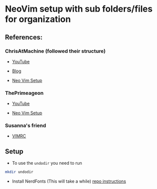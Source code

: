 # NeoVim setup with sub folders/files for organization

## References:

### ChrisAtMachine (followed their structure)

- [YouTube](https://www.youtube.com/channel/UCS97tchJDq17Qms3cux8wcA)

- [Blog](https://www.chrisatmachine.com/)
- [Neo Vim Setup](https://github.com/ChristianChiarulli/nvim)

### ThePrimeageon

- [YouTube](https://www.youtube.com/channel/UC8ENHE5xdFSwx71u3fDH5Xw)

- [Neo Vim Setup](https://github.com/awesome-streamers/awesome-streamerrc/tree/master/ThePrimeagen)

### Susanna's friend

- [VIMRC](https://github.com/devinrm/dotfiles/blob/trunk/config/nvim/init.vim)

## Setup

- To use the `undodir` you need to run

```bash
mkdir undodir
```

- Install NerdFonts (This will take a while) [repo instructions](https://github.com/ryanoasis/nerd-fonts#option-4-homebrew-fonts)
